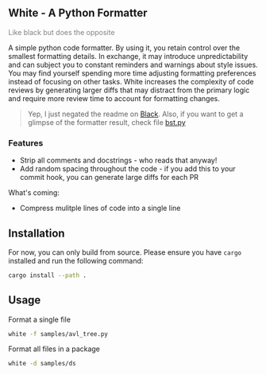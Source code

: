 ## White - A Python Formatter

<p style="color: gray;">Like black but does the opposite</p>

A simple python code formatter. By using it, you retain control over the smallest formatting details. In exchange, it may introduce unpredictability and can subject you to constant reminders and warnings about style issues. You may find yourself spending more time adjusting formatting preferences instead of focusing on other tasks. White increases the complexity of code reviews by generating larger diffs that may distract from the primary logic and require more review time to account for formatting changes.

> Yep, I just negated the readme on [Black](https://github.com/psf/black). Also, if you want to get a glimpse of the formatter result, check file [bst.py](samples/ds/bst.py)

### Features

- Strip all comments and docstrings - who reads that anyway!
- Add random spacing throughout the code - if you add this to your commit hook, you can generate large diffs for each PR

What's coming:

- Compress mulitple lines of code into a single line

## Installation

For now, you can only build from source. Please ensure you have `cargo` installed and run the following command:

```bash
cargo install --path .
```

## Usage

Format a single file

```bash
white -f samples/avl_tree.py
```

Format all files in a package

```bash
white -d samples/ds
```
